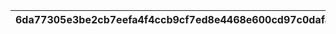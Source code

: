 |6da77305e3be2cb7eefa4f4ccb9cf7ed8e4468e600cd97c0dafa47317a54bbc8|58da4f43d4feeca0ad6ec5751c6608905fd98f0b5df0bbc95e177c5b0611b2f9|7fd961887e3266ce3bfc2f47fa310ad2d01848b103e75ad949bb596daff950b9|4c1d6a3c5bc027fc148f68d5647d41a2c4b91dcf3c94af66f6dbf73981c4b083|10316ad07b731a3571df6a68b0e7f7b17479f6b3a2ce2c677ed70763c539b1a7|ffc2292db7f211391c7e22d7f1b0fc24a8a584a065b8918cef2796258bf46e50|198ec5dd9f71e86981c8f90b2a3356bdd817bbdb6152d348bc066f9310662e67|
| --- | --- | --- | --- | --- | --- | --- |